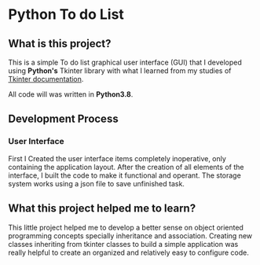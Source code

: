 # Python To do List

## What is this project?
This is a simple To do list graphical user interface (GUI) that I developed using **Python's** Tkinter library with what I learned from my studies of [Tkinter documentation](https://tkdocs.com/tutorial/index.html).

All code will was written in **Python3.8**.

## Development Process
 ### User Interface
First I Created the user interface items completely inoperative, only containing the application layout. After the creation of all elements of the interface, I built the code to make it functional and operant. The storage system works using a json file to save unfinished task.

## What this project helped me to learn?
This little project helped me to develop a better sense on object oriented programming concepts specially inheritance and association. Creating new classes inheriting from tkinter classes to build a simple application was really helpful to create an organized and relatively easy to configure code.
